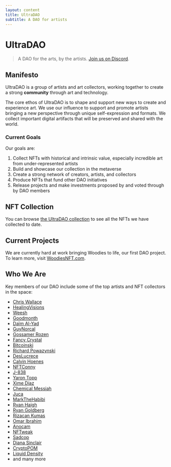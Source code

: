 ```yaml
---
layout: content
title: UltraDAO
subtitle: A DAO for artists
---
```


# UltraDAO

> A DAO for the arts, by the artists. [Join us on Discord](https://discord.gg/wfyZwCugmF).

## Manifesto

UltraDAO is a group of artists and art collectors, working together to create a strong **community** through art and technology.

The core ethos of UltraDAO is to shape and support new ways to create and experience art. We use our influence to support and promote artists bringing a new perspective through unique self-expression and formats. We collect important digital artifacts that will be preserved and shared with the world.

### Current Goals

Our goals are:

1. Collect NFTs with historical and intrinsic value, especially incredible art from under-represented artists
2. Build and showcase our collection in the metaverse 
3. Create a strong network of creators, artists, and collectors
4. Produce NFTs that fund other DAO initiatives
5. Release projects and make investments proposed by and voted through by DAO members

## NFT Collection

You can browse <a href="https://rainbow.me/ultradao.eth">the UltraDAO collection</a> to see all the NFTs we have collected to date.

## Current Projects

We are currently hard at work bringing Woodies to life, our first DAO project. To learn more, visit [WoodiesNFT.com](https://woodiesnft.com).

## Who We Are

Key members of our DAO include some of the top artists and NFT collectors in the space: 

* [Chris Wallace](https://twitter.com/chriswallace)
* [HealingVisions](https://twitter.com/healingvisions)
* [Weesh](https://twitter.com/__weesh__)
* [Goodmonth](https://twitter.com/goodmontheth)
* [Daïm Al-Yad](https://twitter.com/DaimAlYad)
* [GuyNorcal](https://twitter.com/guynorcal)
* [Gossamer Rozen](https://twitter.com/grelysian)
* [Fancy Crystal](https://twitter.com/crystaladalyn)
* [Bitcoinski](https://twitter.com/bitcoinski)
* [Richard Powazynski](https://twitter.com/rpowazynski)
* [DesLucrece](https://twitter.com/deslucrece)
* [Calvin Hoenes](https://twitter.com/calvinhoenes)
* [NFTConny](https://twitter.com/nftconny)
* [J-838](https://twitter.com/Jae838)
* [Yaron Topp](https://twitter.com/ytopp)
* [Xime Díaz](https://twitter.com/ximecediaz)
* [Chemical Messiah](https://twitter.com/thedirtgod)
* [Juca](https://twitter.com/jucamunga)
* [MarkTheHabibi](https://twitter.com/MarkTheHabibi)
* [Ryan Haigh](https://twitter.com/heyhaigh)
* [Ryan Goldberg](https://twitter.com/ryan_goldberg_)
* [Rizacan Kumas](https://twitter.com/KumasRizacan)
* [Omar Ibrahim](https://twitter.com/omaribisa)
* [Anocam](https://twitter.com/anocam_)
* [NFTweak](https://twitter.com/nftweak)
* [Sadcop](https://twitter.com/frownpolice)
* [Diana Sinclair](https://twitter.com/dianaesinclair)
* [CryptoPOM](https://twitter.com/cryptopom1)
* [Liquid Density](https://twitter.com/liquiddensity)
* and many more
